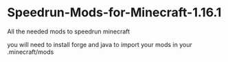 # Speedrun-Mods-for-Minecraft-1.16.1
All the needed mods to speedrun minecraft 

you will need to install forge and java to import your mods in your .minecraft/mods
